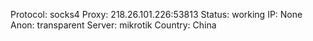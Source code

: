 Protocol: socks4
Proxy: 218.26.101.226:53813
Status: working
IP: None
Anon: transparent
Server: mikrotik
Country: China

